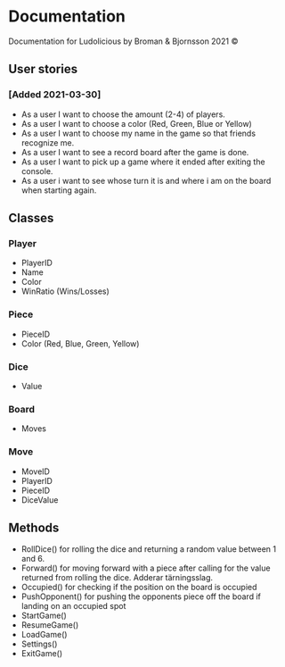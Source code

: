 # Documentation
Documentation for Ludolicious by Broman & Bjornsson 2021 ©

## User stories

### [Added 2021-03-30]
* As a user I want to choose the amount (2-4) of players.
* As a user I want to choose a color (Red, Green, Blue or Yellow)
* As a user I want to choose my name in the game so that friends recognize me.
* As a user I want to see a record board after the game is done.
* As a user I want to pick up a game where it ended after exiting the console.
* As a user i want to see whose turn it is and where i am on the board when starting again.

## Classes

### Player
* PlayerID
* Name
* Color
* WinRatio (Wins/Losses)

### Piece
* PieceID
* Color (Red, Blue, Green, Yellow)

### Dice
* Value

### Board
* Moves

### Move
* MoveID
* PlayerID
* PieceID
* DiceValue

## Methods
* RollDice() for rolling the dice and returning a random value between 1 and 6.
* Forward() for moving forward with a piece after calling for the value returned from rolling the dice. Adderar tärningsslag.
* Occupied() for checking if the position on the board is occupied
* PushOpponent() for pushing the opponents piece off the board if landing on an occupied spot
* StartGame()
* ResumeGame()
* LoadGame()
* Settings()
* ExitGame()
